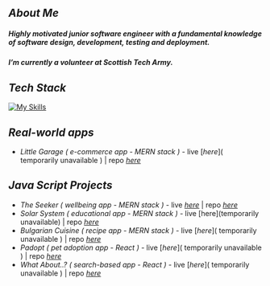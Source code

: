 ## *About Me*


##### *Highly motivated junior software engineer with a fundamental knowledge of software design, development, testing and deployment.*
##### *I’m currently a volunteer at Scottish Tech Army.*
   
## *Tech Stack*


[![My Skills](https://skillicons.dev/icons?i=figma,html,js,css,bootstrap,react,express,nodejs,mongodb,postgres,mysql,java,git,docker,aws&theme=light)](https://skillicons.dev)

## *Real-world apps*
- *Little Garage ( e-commerce app - MERN stack ) -* live [_here_]( temporarily unavailable ) | repo [_here_]( https://github.com/gergacio/LittleGarage )

## *Java Script Projects*
- *The Seeker ( wellbeing app - MERN stack ) -* live [_here_]( http://theseeker.s3-website.eu-west-2.amazonaws.com/ ) | repo [_here_](https://github.com/gergacio/TheSeeker)
- *Solar System ( educational app - MERN stack ) -* live [here](temporarily unavailable) | repo [_here_](https://github.com/gergacio/SolarSystemApp)
- *Bulgarian Cuisine ( recipe app - MERN stack ) -* live [_here_]( temporarily unavailable ) | repo [_here_](https://github.com/gergacio/BulgarianCuisineApp)
- *Padopt ( pet adoption app - React ) -* live [_here_]( temporarily unavailable ) | repo [_here_](https://github.com/gergacio/Padopt)
- *What About..? ( search-based app - React ) -* live [_here_]( temporarily unavailable ) | repo [_here_](https://github.com/gergacio/WhatAbout)
<!--

   <img src="https://github.com/devicons/devicon/blob/master/icons/html5/html5-original.svg" title="HTML5" alt="HTML" width="40" height="40"/>&nbsp;
  <img src="https://github.com/devicons/devicon/blob/master/icons/javascript/javascript-original.svg" title="JavaScript" alt="JavaScript" width="40" height="40"/>&nbsp;
    <img src="https://github.com/devicons/devicon/blob/master/icons/css3/css3-plain-wordmark.svg"  title="CSS3" alt="CSS" width="40" height="40"/>&nbsp;
      <img src="https://github.com/devicons/devicon/blob/master/icons/react/react-original-wordmark.svg" title="React" alt="React" width="40" height="40"/>&nbsp;
    
  <img src="https://github.com/devicons/devicon/blob/master/icons/nodejs/nodejs-original-wordmark.svg" title="NodeJS" alt="NodeJS" width="40" height="40"/>&nbsp;
  <img src="https://github.com/devicons/devicon/blob/master/icons/mysql/mysql-original-wordmark.svg" title="MySQL"  alt="MySQL" width="40" height="40"/>&nbsp;

  <img src="https://github.com/devicons/devicon/blob/master/icons/amazonwebservices/amazonwebservices-plain-wordmark.svg" title="AWS" alt="AWS" width="40" height="40"/>&nbsp;
  <img src="https://github.com/devicons/devicon/blob/master/icons/git/git-original-wordmark.svg" title="Git" **alt="Git" width="40" height="40"/>
</div>

**gergacio/gergacio** is a ✨ _special_ ✨ repository because its `README.md` (this file) appears on your GitHub profile.

Here are some ideas to get you started:

- 🔭 I’m currently working on ...
- 🌱 I’m currently learning ...
- 👯 I’m looking to collaborate on ...
- 🤔 I’m looking for help with ...
- 💬 Ask me about ...
- 📫 How to reach me: ...
- 😄 Pronouns: ...
- ⚡ Fun fact: ...
-->


